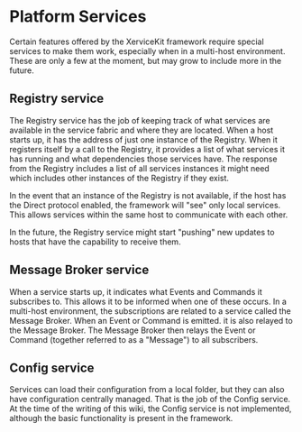 # Platform Services

Certain features offered by the XerviceKit framework require special services to make them work, especially when in a multi-host environment.  These are only a few at the moment, but may grow to include more in the future. 

## Registry service

The Registry service has the job of keeping track of what services are available in the service fabric and where they are located.  When a host starts up, it has the address of just one instance of the Registry.  When it registers itself by a call to the Registry, it provides a list of what services it has running and what dependencies those services have.  The response from the Registry includes a list of all services instances it might need which includes other instances of the Registry if they exist.  

In the event that an instance of the Registry is not available, if the host has the Direct protocol enabled, the framework will "see" only local services.  This allows services within the same host to communicate with each other.  

In the future, the Registry service might start "pushing" new updates to hosts that have the capability to receive them. 

## Message Broker service

When a service starts up, it indicates what Events and Commands it subscribes to.  This allows it to be informed when one of these occurs.  In a multi-host environment, the subscriptions are related to a service called the Message Broker.  When an Event or Command is emitted. it is also relayed to the Message Broker.  The Message Broker then relays the Event or Command (together referred to as a "Message") to all subscribers. 

## Config service

Services can load their configuration from a local folder, but they can also have configuration centrally managed.  That is the job of the Config service.  At the time of the writing of this wiki, the Config service is not implemented, although the basic functionality is present in the framework.  


